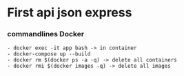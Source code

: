 # First api json express

### commandlines Docker
```
- docker exec -it app bash -> in container
- docker-compose up --build 
- docker rm $(docker ps -a -q) -> delete all containers
- docker rmi $(docker images -q) -> delete all images
```